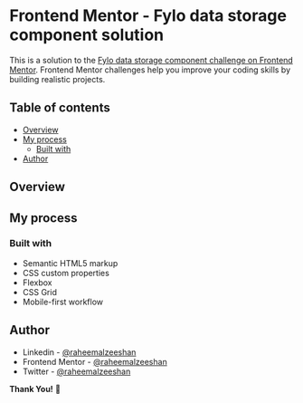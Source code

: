 # Frontend Mentor - Fylo data storage component solution

This is a solution to the [Fylo data storage component challenge on Frontend Mentor](https://www.frontendmentor.io/challenges/fylo-data-storage-component-1dZPRbV5n). Frontend Mentor challenges help you improve your coding skills by building realistic projects. 

## Table of contents

- [Overview](#overview)
- [My process](#my-process)
  - [Built with](#built-with)
- [Author](#author)


## Overview

## My process

### Built with

- Semantic HTML5 markup
- CSS custom properties
- Flexbox
- CSS Grid
- Mobile-first workflow


## Author

- Linkedin - [@raheemalzeeshan](https://www.linkedin.com/in/raheemalzeeshan/)
- Frontend Mentor - [@raheemalzeeshan](https://www.frontendmentor.io/profile/raheemalzeeshan)
- Twitter - [@raheemalzeeshan](https://www.twitter.com/raheemalzeeshan)

**Thank You!** 🚀